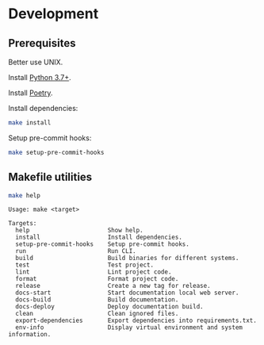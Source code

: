 # Development

## Prerequisites

Better use UNIX.

Install [Python 3.7+](https://www.python.org/downloads/).

Install [Poetry](https://python-poetry.org/docs/#installation).

Install dependencies:

```bash
make install
```

Setup pre-commit hooks:

```bash
make setup-pre-commit-hooks
```

## Makefile utilities


```bash
make help
```

``` 
Usage: make <target>

Targets:
  help                      Show help.
  install                   Install dependencies.
  setup-pre-commit-hooks    Setup pre-commit hooks.
  run                       Run CLI.
  build                     Build binaries for different systems.
  test                      Test project.
  lint                      Lint project code.
  format                    Format project code.
  release                   Create a new tag for release.
  docs-start                Start documentation local web server.
  docs-build                Build documentation.
  docs-deploy               Deploy documentation build.
  clean                     Clean ignored files.
  export-dependencies       Export dependencies into requirements.txt.
  env-info                  Display virtual environment and system information.
```
